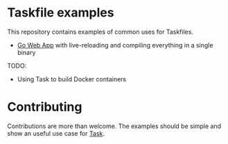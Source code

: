 # Taskfile examples

This repository contains examples of common uses for Taskfiles.

- [Go Web App][gowebapp] with live-reloading and compiling everything in a
  single binary

TODO:

- Using Task to build Docker containers

# Contributing

Contributions are more than welcome. The examples should be simple and show
an useful use case for [Task][task].

[task]: https://github.com/go-task/task
[gowebapp]: https://github.com/go-task/examples/tree/master/go-web-app
